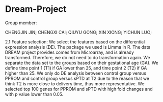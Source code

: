 # Dream-Project

Group member: 


CHENGJIN JIN;
CHENGXI CAI;
QIUYU GONG; 
XIN XIONG; 
YICHUN LUO;


2.1 Feature selection:
We select the features based on the differential expression analysis (DE).  The package we used is Limma in R. The data DREAM project provides comes from Microarray, and is already transformed.  Therefore, we do not need to do transformation again. We separate the data set to the groups based on their gestational age (GA). We define time point 1 (T1) if GA lower than 25, and time point 2 (T2) if GA higher than 25.  We only do DE analysis between control group versus PPROM and control group versus sPTD at T2 due to the reason that we think T2 is more close to delivery time, thus more representative. We selected top 100 genes for PPROM and sPTD with high fold changes and with p value lower than 0.05. 
